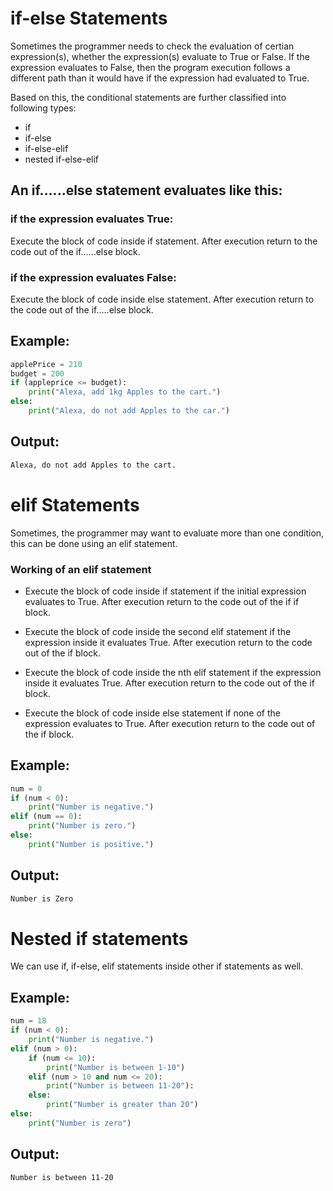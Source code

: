 # if-else Statements
Sometimes the programmer needs to check the evaluation of certian expression(s), whether the expression(s) evaluate to True or False. If the expression evaluates to False, then the program execution follows a different path than it would have if the expression had evaluated to True.

Based on this, the conditional statements are further classified into following types:
- if
- if-else
- if-else-elif
- nested if-else-elif

## An if......else statement evaluates like this:
### if the expression evaluates True:
Execute the block of code inside if statement. After execution return to the code out of the if......else block.

### if the expression evaluates False:
Execute the block of code inside else statement. After execution return to the code out of the if.....else block.

## Example:
```python
applePrice = 210
budget = 200
if (appleprice <= budget):
    print("Alexa, add 1kg Apples to the cart.")
else:
    print("Alexa, do not add Apples to the car.")
```

## Output:
```bash
Alexa, do not add Apples to the cart.
```

# elif Statements
Sometimes, the programmer may want to evaluate more than one condition, this can be done using an elif statement.

### Working of an elif statement
- Execute the block of code inside if statement if the initial expression evaluates to True. After execution return to the code out of the if if block.

- Execute the block of code inside the second elif statement if the expression inside it evaluates True. After execution return to the code out of the if block.

- Execute the block of code inside the nth elif statement if the expression inside it evaluates True. After execution return to the code out of the if block.

- Execute the block of code inside else statement if none of the expression evaluates to True. After execution return to the code out of the if block.

## Example:
```python
num = 0
if (num < 0):
    print("Number is negative.")
elif (num == 0):
    print("Number is zero.")
else:
    print("Number is positive.")
```

## Output:
```bash
Number is Zero
```

# Nested if statements
We can use if, if-else, elif statements inside other if statements as well.

## Example:
```python
num = 18
if (num < 0):
    print("Number is negative.")
elif (num > 0):
    if (num <= 10):
        print("Number is between 1-10")
    elif (num > 10 and num <= 20):
        print("Number is between 11-20"):
    else:
        print("Number is greater than 20")
else:
    print("Number is zero")
```

## Output:
```bash
Number is between 11-20
```
